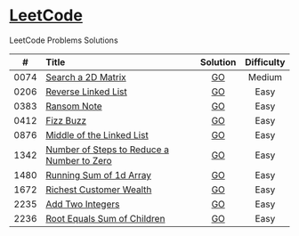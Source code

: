 # [LeetCode](https://awesee.github.io/leetcode)
LeetCode Problems Solutions


|  #   | Title                                                               |                          Solution                           | Difficulty |
|:----:|:--------------------------------------------------------------------|:-----------------------------------------------------------:|:----------:|
| 0074 | [Search a 2D Matrix](https://leetcode.com/problems/search-a-2d-matrix/)               |             [GO](algorithms/search-a-2d-matrix)             |    Medium    |
| 0206 | [Reverse Linked List](https://leetcode.com/problems/reverse-linked-list/)               |            [GO](algorithms/reverse-linked-list)             |    Easy    |
| 0383 | [Ransom Note](https://leetcode.com/problems/ransom-note/)               |                [GO](algorithms/ransom-note)                 |    Easy    |
| 0412 | [Fizz Buzz](https://leetcode.com/problems/fizz-buzz/)               |                 [GO](algorithms/fizz-buzz)                  |    Easy    |
| 0876 | [Middle of the Linked List](https://leetcode.com/problems/middle-of-the-linked-list/)               |         [GO](algorithms/middle-of-the-linked-list)          |    Easy    |
| 1342 | [Number of Steps to Reduce a Number to Zero](https://leetcode.com/problems/number-of-steps-to-reduce-a-number-to-zero/)               | [GO](algorithms/number-of-steps-to-reduce-a-number-to-zero) |    Easy    |
| 1480 | [Running Sum of 1d Array](https://leetcode.com/problems/running-sum-of-1d-array/)               |          [GO](algorithms/running-sum-of-1-d-array)          |    Easy    |
| 1672 | [Richest Customer Wealth](https://leetcode.com/problems/richest-customer-wealth/)               |          [GO](algorithms/richest-customer-wealth)           |    Easy    |
| 2235 | [Add Two Integers](https://leetcode.com/problems/add-two-integers/) |              [GO](algorithms/add-two-integers)              |    Easy    |
| 2236 | [Root Equals Sum of Children](https://leetcode.com/problems/root-equals-sum-of-children/) |        [GO](algorithms/root-equals-sum-of-children)         |    Easy    |